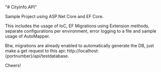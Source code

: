 "# CityInfo.API" 

Sample Project using ASP.Net Core and EF Core.

This includes the usage of IoC, EF Migrations using Extension methods, separate configurations per environment,
error logging to a file and sample usage of AutoMapper. 

Btw, migrations are already enabled to automatically generate the DB, just make a get request to 
this api: http://localhost:{portnumber}/api/testdatabase.

Cheers!
